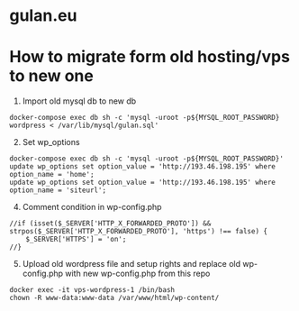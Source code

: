 # gulan.eu

# How to migrate form old hosting/vps to new one

1. Import old mysql db to new db
```
docker-compose exec db sh -c 'mysql -uroot -p${MYSQL_ROOT_PASSWORD} wordpress < /var/lib/mysql/gulan.sql'
```
2. Set wp_options 
```
docker-compose exec db sh -c 'mysql -uroot -p${MYSQL_ROOT_PASSWORD}'
update wp_options set option_value = 'http://193.46.198.195' where option_name = 'home';
update wp_options set option_value = 'http://193.46.198.195' where option_name = 'siteurl';
```
4. Comment condition in wp-config.php
```
//if (isset($_SERVER['HTTP_X_FORWARDED_PROTO']) && strpos($_SERVER['HTTP_X_FORWARDED_PROTO'], 'https') !== false) {
	$_SERVER['HTTPS'] = 'on';
//}
```
5. Upload old wordpress file and setup rights and replace old wp-config.php with new wp-config.php from this repo
```
docker exec -it vps-wordpress-1 /bin/bash
chown -R www-data:www-data /var/www/html/wp-content/
```

